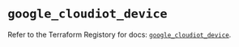 # `google_cloudiot_device`

Refer to the Terraform Registory for docs: [`google_cloudiot_device`](https://registry.terraform.io/providers/hashicorp/google/4.68.0/docs/resources/cloudiot_device).
